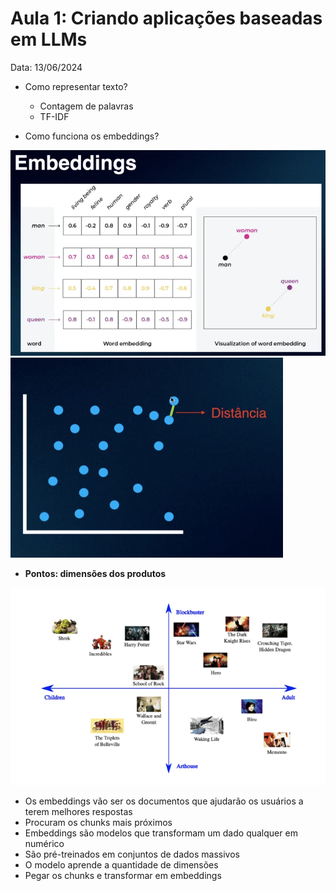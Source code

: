 # Aula 1: Criando aplicações baseadas em LLMs

Data: 13/06/2024

- Como representar texto?
  - Contagem de palavras
  - TF-IDF

- Como funciona os embeddings?

![alt text](image-1.png)
![alt text](image-2.png)

- **Pontos: dimensões dos produtos**

![alt text](image-3.png)

- Os embeddings vão ser os documentos que ajudarão os usuários a terem melhores respostas
- Procuram os chunks mais próximos
- Embeddings são modelos que transformam um dado qualquer em numérico
- São pré-treinados em conjuntos de dados massivos
- O modelo aprende a quantidade de dimensões
- Pegar os chunks e transformar em embeddings